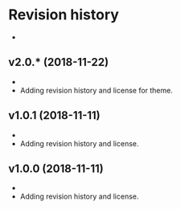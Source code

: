 Revision history
=========================

-
v2.0.* (2018-11-22)
-------------------------
-
- Adding revision history and license for theme.



v1.0.1 (2018-11-11)
-------------------------
-
- Adding revision history and license.



v1.0.0 (2018-11-11)
-------------------------
-
- Adding revision history and license.
